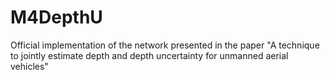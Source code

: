 # M4DepthU
Official implementation of the network presented in the paper "A technique to jointly estimate depth and depth uncertainty for unmanned aerial vehicles"

